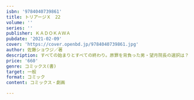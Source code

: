 ```yaml
---
isbn: '9784040739861'
title: トリアージＸ　22
volume: ''
series: ''
publisher: ＫＡＤＯＫＡＷＡ
pubdate: '2021-02-09'
cover: 'https://cover.openbd.jp/9784040739861.jpg'
author: 佐藤ショウジ／著
description: すべての始まりとすべての終わり。原罪を背負った男・望月院長の選択は？
price: '660'
genre: コミックス(書)
target: 一般
format: コミック
content: コミックス・劇画

---
```

